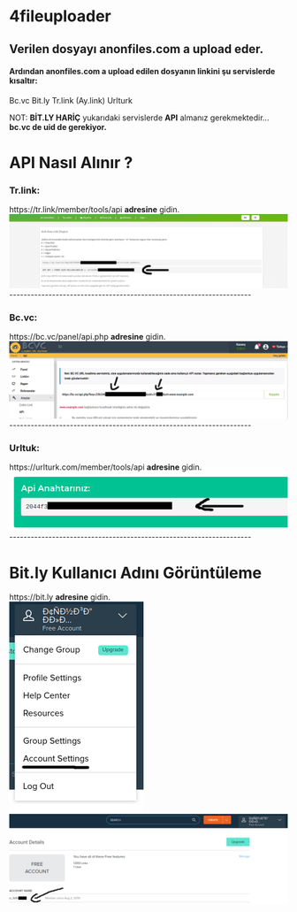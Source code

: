# 4fileuploader
<html>
  <h2>Verilen dosyayı <strong>anonfiles.com</strong> a upload eder.</h2>
  <h4>Ardından <strong>anonfiles.com</strong> a upload edilen dosyanın linkini şu servislerde kısaltır:</h4>

  Bc.vc
  Bit.ly
  Tr.link (Ay.link)
  Urlturk

  NOT: <strong>BİT.LY HARİÇ</strong> yukarıdaki servislerde <strong>API</strong> almanız gerekmektedir... <strong>bc.vc de uid de gerekiyor.</strong>

# API Nasıl Alınır ?

  <h3><strong>Tr.link:</strong></h3>
  https://tr.link/member/tools/api <strong>adresine</strong> gidin.
  <img src=https://github.com/4lp3r/4fileuploader/blob/master/trlink.png></img>
  --------------------------------------------------------------------
  <h3><strong>Bc.vc:</strong></h3>
  https://bc.vc/panel/api.php <strong>adresine</strong> gidin.
  <img src=https://github.com/4lp3r/4fileuploader/blob/master/bcvc.png></img>
  --------------------------------------------------------------------
  <h3><strong>Urltuk:</strong></h3>
  https://urlturk.com/member/tools/api <strong>adresine</strong> gidin.
  <img src=https://github.com/4lp3r/4fileuploader/blob/master/urlturk.png></img>
  --------------------------------------------------------------------
<h1><strong>Bit.ly Kullanıcı Adını Görüntüleme</strong></h1>
  https://bit.ly <strong>adresine</strong> gidin.
  <br>
  <img src=https://github.com/4lp3r/4fileuploader/blob/master/bitly1.png></img>
  <br>
  <img src=https://github.com/4lp3r/4fileuploader/blob/master/bitly2.png></img>
</html>
